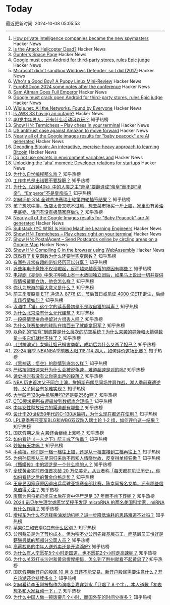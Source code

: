 # Today

最近更新时间: 2024-10-08 05:05:53

--- 
1. [How private intelligence companies became the new spymasters](https://engelsbergideas.com/essays/private-intelligence/) Hacker News
2. [Is the Attack Helicopter Dead?](https://hushkit.net/2024/10/07/is-the-attack-helicopter-dead/) Hacker News
3. [Gunter's Space Page](https://space.skyrocket.de/index.html) Hacker News
4. [Google must open Android for third-party stores, rules Epic judge](https://www.theverge.com/policy/2024/10/7/24243316/epic-google-permanent-injunction-ruling-third-party-stores) Hacker News
5. [Microsoft didn't sandbox Windows Defender, so I did (2017)](https://blog.trailofbits.com/2017/08/02/microsoft-didnt-sandbox-windows-defender-so-i-did/) Hacker News
6. [Who's a Good Boy? A Puppy Linux Mini-Review](https://bbbhltz.codeberg.page/blog/2024/09/puppylinux/) Hacker News
7. [EuroBSDcon 2024 some notes after the conference](https://blog.netbsd.org/tnf/entry/eurobsdcon_2024_in_dublin_ireland) Hacker News
8. [Sam Altman Goes Full Emperor](https://nonzero.substack.com/p/sam-altman-goes-full-emperor) Hacker News
9. [Google must crack open Android for third-party stores, rules Epic judge](https://www.theverge.com/policy/2024/10/7/24243316/epic-google-permanent-injunction-ruling-third-party-stores) Hacker News
10. [Wigle.net: All the Networks. Found by Everyone](https://wigle.net/) Hacker News
11. [Is AWS S3 having an outage?](https://news.ycombinator.com/item?id=41770111) Hacker News
12. [40岁中年男人，还有什么活动可以玩？](https://www.zhihu.com/question/585551538) 知乎热榜
13. [Show HN: Termichess – Play chess in your terminal](https://github.com/whiletruelearn/termichess) Hacker News
14. [US antitrust case against Amazon to move forward](https://www.reuters.com/technology/us-antitrust-case-against-amazon-move-forward-2024-10-07/) Hacker News
15. [Nearly all of the Google images results for "baby peacock" are AI generated](https://twitter.com/notengoprisa/status/1842550658102079556) Hacker News
16. [Decoding Bitcoin: An interactive, exercise-heavy approach to learning Bitcoin](https://bitcoindevs.xyz/decoding) Hacker News
17. [Do not use secrets in environment variables and](https://www.nodejs-security.com/blog/do-not-use-secrets-in-environment-variables-and-here-is-how-to-do-it-better) Hacker News
18. [Unlocking the 'aha' moment: Developer relations for startups](https://www.signalfire.com/blog/devrel-for-startups) Hacker News
19. [为什么自学编程那么难？](https://www.zhihu.com/question/636216382) 知乎热榜
20. [工作中总是出错要不要辞职？](https://www.zhihu.com/question/738179508) 知乎热榜
21. [为什么《战锤40k》中的人类之主“帝皇”要翻译成“帝皇”而不是“皇帝”，“Emperor”不是皇帝吗？](https://www.zhihu.com/question/664487666) 知乎热榜
22. [如何评价 S14 全球总决赛瑞士轮第四轮抽签结果？](https://www.zhihu.com/question/773080310) 知乎热榜
23. [孩子想吃牛排，饭店太贵又吃不过瘾，想去菜市场买一斤上脑，家里没有黄油平底锅，请问有没有极简家庭做法？](https://www.zhihu.com/question/361215171) 知乎热榜
24. [Nearly all of the Google Images results for "Baby Peacock" are AI generated](https://twitter.com/notengoprisa/status/1842550658102079556) Hacker News
25. [Substack (YC W18) Is Hiring Machine Learning Engineers](https://grnh.se/d034f1ba5us) Hacker News
26. [Show HN: Termichess – Play chess right on your terminal](https://github.com/whiletruelearn/termichess) Hacker News
27. [Show HN: PostalAgent – Send Postcards online by circling areas on a Google Map](https://postalagent.com) Hacker News
28. [Show HN: Compiling C in the browser using WebAssembly](https://wasmer.io/posts/clang-in-browser) Hacker News
29. [既然有了复变函数为什么还要学实变函数？](https://www.zhihu.com/question/599919512) 知乎热榜
30. [有哪些非常有趣的带娃经历可以分享？](https://www.zhihu.com/question/627413806) 知乎热榜
31. [近些年电子竞技不仅没崛起，反而越来越衰落的原因有哪些？](https://www.zhihu.com/question/730315331) 知乎热榜
32. [电视剧《亮剑》中朱子明被山本一木放回独立团后，如果马上说出一切并提供假情报戴罪立功，他会怎么样？](https://www.zhihu.com/question/531307823) 知乎热榜
33. [你认为旅游的最大意义是什么？](https://www.zhihu.com/question/759183392) 知乎热榜
34. [前三季度股票 ETF 净流入 8776 亿，节后首日或见证 4000 亿ETF诞生，后续市场行情如何？](https://www.zhihu.com/question/766729292) 知乎热榜
35. [汉语中「猫」这个字的读音最初是不是取自猫的叫声？](https://www.zhihu.com/question/305221269) 知乎热榜
36. [为什么北京没有什么元代建筑？](https://www.zhihu.com/question/36083684) 知乎热榜
37. [一段感情里拼命挽留对方很丢人吗？](https://www.zhihu.com/question/668116598) 知乎热榜
38. [为什么联赛垫底的球队在梅西去了就能拿冠军？](https://www.zhihu.com/question/757764778) 知乎热榜
39. [以色列的“铁穹”到底算是什么层次的防空系统？为什么来袭的导弹和火箭弹数量一多它们就拦不住了？](https://www.zhihu.com/question/747829576) 知乎热榜
40. [《封神演义》女娲让妲己祸害商朝，成功后为什么又杀了妲己？](https://www.zhihu.com/question/559579842) 知乎热榜
41. [23-24 赛季 NBANBA季前赛太阳 118:114 湖人，如何评价这场比赛？](https://www.zhihu.com/question/767211274) 知乎热榜
42. [《黑神话：悟空》的剧情到底怎么样？](https://www.zhihu.com/question/665247301) 知乎热榜
43. [严格按照限速来开为什么会被说龟速，难道超速是对的吗?](https://www.zhihu.com/question/661639652) 知乎热榜
44. [读史书时有没有让你笑出声的段落？](https://www.zhihu.com/question/31673647) 知乎热榜
45. [NBA 历史首次父子同台上演，詹姆斯布朗尼同场并肩作战，湖人季前赛遭逆转，父子同台有多难实现？](https://www.zhihu.com/question/768110084) 知乎热榜
46. [大学四年128g手机够用吗?还是要256g啊？](https://www.zhihu.com/question/667315318) 知乎热榜
47. [CTO要求把所有逻辑放到数据库合理吗？](https://www.zhihu.com/question/661428819) 知乎热榜
48. [中年女性释放压力的渠道都有哪些？](https://www.zhihu.com/question/660781071) 知乎热榜
49. [设计于20世纪50年代的C-130运输机，为什么现在都还在使用？](https://www.zhihu.com/question/316386066) 知乎热榜
50. [LPL夏季赛冠亚军BLG和WBG双双跌入瑞士轮 1-2 组，如何评价这一结果？](https://www.zhihu.com/question/767213211) 知乎热榜
51. [国庆假期之后 A 股还会继续上涨吗？](https://www.zhihu.com/question/747750897) 知乎热榜
52. [如何看待《一人之下》阮丰成了傀儡？](https://www.zhihu.com/question/666344250) 知乎热榜
53. [炒股有天才吗？](https://www.zhihu.com/question/347794928) 知乎热榜
54. [手动挡，你们是一档一档往上加，还是从一档直接到三档再往上？](https://www.zhihu.com/question/652616004) 知乎热榜
55. [为何孙悟空从三星洞归来后不再知人情晓世故，反变得单纯狂傲？](https://www.zhihu.com/question/668095492) 知乎热榜
56. [《甄嬛传》中的颂芝是一个什么样的人？](https://www.zhihu.com/question/546881526) 知乎热榜
57. [全球黄金实时市值首次破 20 万亿美元，从业者称「每天都在见证历史」，你如何看待之后的黄金价格走势？](https://www.zhihu.com/question/757771123) 知乎热榜
58. [王曼昱因家庭原因退出乒乓球亚锦赛全部比赛，陈幸同报名女单，还有哪些信息值得关注？](https://www.zhihu.com/question/769960139) 知乎热榜
59. [康熙为何将祖母孝庄太后在宫中停尸足足 37 年而不肯下葬呢？](https://www.zhihu.com/question/499221047) 知乎热榜
60. [2024 诺贝尔生理学或医学奖授予发现 microRNA 的两名美国科学家，miRNA 有什么作用？](https://www.zhihu.com/question/767419651) 知乎热榜
61. [增程车为什么不选择柴油发动机呢？进一步降低油耗的思路难道不对吗？](https://www.zhihu.com/question/665036311) 知乎热榜
62. [苹果C口和安卓C口有什么区别？](https://www.zhihu.com/question/646909743) 知乎热榜
63. [公司裁员是为了节约成本，但为啥不少公司先裁基层员工，而基层员工恰好是薪酬最低的那部分公司人员？](https://www.zhihu.com/question/739397731) 知乎热榜
64. [高薪裁员的中年人送外卖还是开滴滴好?](https://www.zhihu.com/question/614736801) 知乎热榜
65. [为什么有人宁愿花5个小时走国道，也不愿花2个小时走高速呢？](https://www.zhihu.com/question/662017658) 知乎热榜
66. [为什么关羽打长沙时和黄忠惺惺相惜，怎么到了荆州就看不起黄忠了?](https://www.zhihu.com/question/548378741) 知乎热榜
67. [国庆假期新开户的股民 10 月 8 日还不能交易，新开户股民需要注意什么？开户热潮还会持续多久？](https://www.zhihu.com/question/767276412) 知乎热榜
68. [如何看待李玉刚被指作为演唱会嘉宾划水「只唱了 8 个字」，本人道歉「初衷想多和大家互动一下」？](https://www.zhihu.com/question/752060060) 知乎热榜
69. [为什么中国人做一顿饭要几个小时，而国外花的时间少得多？](https://www.zhihu.com/question/28655927) 知乎热榜
